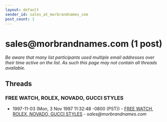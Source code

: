 ```yaml
---
layout: default
sender_id: sales_at_morbrandnames_com
post_count: 1
---
```


# sales<span>@</span>morbrandnames.com (1 post)

_Be aware that many list participants used multiple email addresses over their time active on the list. As such this page may not contain all threads available._

## Threads

### FREE WATCH, ROLEX, NOVADO, GUCCI STYLES
+ 1997-11-03 (Mon, 3 Nov 1997 11:32:48 -0800 (PST)) - [FREE WATCH, ROLEX, NOVADO, GUCCI STYLES](/archive/1997/11/d43d06042e6a47d48e3a833c614cf38bf348f1d60335a76df841dab3154a618d) - _sales@morbrandnames.com_


